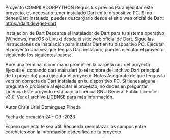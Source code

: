 Proyecto COMPILADORPYTHON
Requisitos previos
Para ejecutar este proyecto, es necesario tener instalado Dart en tu dispositivo PC. Si no tienes Dart instalado, puedes descargarlo desde el sitio web oficial de Dart: https://dart.dev/get-dart

Instalación de Dart
Descarga el instalador de Dart para tu sistema operativo (Windows, macOS o Linux) desde el sitio web oficial de Dart.
Sigue las instrucciones de instalación para instalar Dart en tu dispositivo PC.
Ejecutar el proyecto
Una vez que tengas Dart instalado, puedes ejecutar el proyecto siguiendo los siguientes pasos:

Abre una terminal o command prompt en la carpeta raíz del proyecto.
Ejecuta el comando dart main.dart (o el nombre del archivo Dart principal de tu proyecto) para ejecutar el proyecto.
Notas
Asegúrate de que tengas la versión correcta de Dart instalada en tu dispositivo PC.
Si tienes alguna pregunta o problema al ejecutar el proyecto, no dudes en preguntar.
Licencia
Este proyecto está bajo la licencia GNU General Public License v3.0. Ver el archivo LICENSE para más información.

Autor
Chris Uriel Dominguez Pineda

Fecha de creación
24 - 09 -2023

Espero que esto te sea útil. Recuerda reemplazar los campos entre corchetes con la información específica de tu proyecto.




